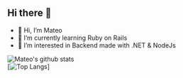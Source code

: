 ## Hi there 👋

- 👋 Hi, I’m Mateo  
- 🔭 I’m currently learning Ruby on Rails
- 👀 I’m interested in Backend made with .NET & NodeJs

![Mateo's github stats](https://github-readme-stats.vercel.app/api?username=devsheva&theme=tokyonight&show_icons=true)  
[![Top Langs](https://github-readme-stats.vercel.app/api/top-langs/?username=devsheva)]  
<!--
**devsheva/devsheva** is a ✨ _special_ ✨ repository because its `README.md` (this file) appears on your GitHub profile.
--!>
